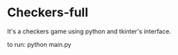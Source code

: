 ﻿# Checkers-full

It's a checkers game using python and tkinter's interface.

to run:
python main.py
